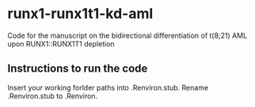 # runx1-runx1t1-kd-aml
Code for the manuscript on the bidirectional differentiation of t(8;21) AML upon RUNX1::RUNX1T1 depletion

## Instructions to run the code
Insert your working forlder paths into .Renviron.stub. Rename .Renviron.stub to .Renviron.